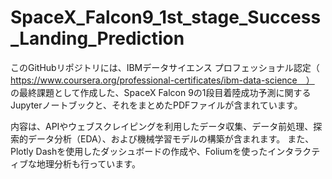 # SpaceX_Falcon9_1st_stage_Success_Landing_Prediction

このGitHubリポジトリには、IBMデータサイエンス プロフェッショナル認定（　https://www.coursera.org/professional-certificates/ibm-data-science　）
の最終課題として作成した、SpaceX Falcon 9の1段目着陸成功予測に関するJupyterノートブックと、それをまとめたPDFファイルが含まれています。

内容は、APIやウェブスクレイピングを利用したデータ収集、データ前処理、探索的データ分析（EDA）、および機械学習モデルの構築が含まれます。
また、Plotly Dashを使用したダッシュボードの作成や、Foliumを使ったインタラクティブな地理分析も行っています。
